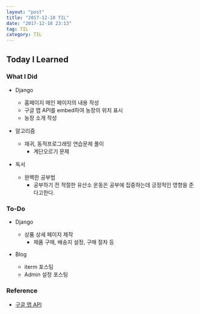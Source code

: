 ```yaml
---
layout: "post"
title: "2017-12-18 TIL"
date: "2017-12-18 23:13"
tag: TIL
category: TIL
---
```



## Today I Learned

### What I Did
* Django
  - 홈페이지 메인 페이지의 내용 작성
  - 구글 맵 API를 embed하여 농장의 위치 표시
  - 농장 소개 작성

* 알고리즘
  - 재귀, 동적프로그래밍 연습문제 풀이
    - 계단오르기 문제

* 독서
  - 완벽한 공부법
    - 공부하기 전 적절한 유산소 운동은 공부에 집중하는데 긍정적인 영향을 준다고한다.

### To-Do
* Django
  - 상품 상세 페이지 제작
    - 제품 구매, 배송지 설정, 구매 절차 등

* Blog
  - iterm 포스팅
  - Admin 설정 포스팅

### Reference
* [구글 맵 API](https://developers.google.com/maps/?hl=ko)
